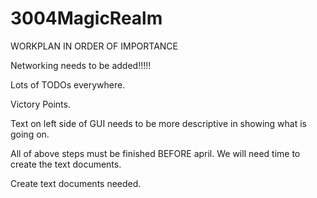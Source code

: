 # 3004MagicRealm
WORKPLAN IN ORDER OF IMPORTANCE

Networking needs to be added!!!!! 

Lots of TODOs everywhere.

Victory Points.

Text on left side of GUI needs to be more descriptive in showing what is going on.

All of above steps must be finished BEFORE april. We will need time to create the text documents.

Create text documents needed.

